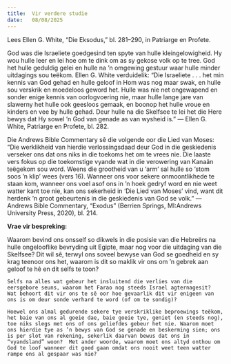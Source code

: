 ```yaml
---
title:  Vir verdere studie
date:   08/08/2025
---
```


Lees Ellen G. White, “Die Eksodus,” bl. 281–290, in Patriarge en Profete.

God was die Israeliete goedgesind ten spyte van hulle kleingelowigheid.  Hy wou hulle leer en lei hoe om te dink om as sy gekose volk op te tree.  God het hulle geduldig gelei en hulle na ’n omgewing gestuur waar hulle minder uitdagings sou teëkom. Ellen G. White verduidelik: “Die Israeliete . . . het min kennis van God gehad en hulle geloof in Hom was nog maar swak, en hulle sou verskrik en moedeloos geword het.  Hulle was nie net ongewapend en sonder enige kennis van oorlogvoering nie, maar hulle lange jare van slawerny het hulle ook geesloos gemaak, en boonop het hulle vroue en kinders en vee by hulle gehad.  Deur hulle na die Skelfsee te lei het die Here bewys dat Hy sowel ’n God van genade as van wysheid is.” — Ellen G. White, Patriarge en Profete, bl. 282.

Die Andrews Bible Commentary sê die volgende oor die Lied van Moses: “Die werklikheid van hierdie verlossingsdaad deur God in die geskiedenis verseker ons dat ons niks in die toekoms het om te vrees nie. Die laaste vers fokus op die toekomstige vyande wat in die verowering van Kanaän teëgekom sou word. Weens die grootheid van u ‘arm’ sal hulle so ‘stom soos ’n klip’ wees (vers 16). Wanneer ons voor sekere onmoontlikhede te staan kom, wanneer ons voel asof ons in ’n hoek gedryf word en nie weet watter kant toe nie, kan ons sekerheid in ‘Die Lied van Moses’ vind, want dit herdenk ’n groot gebeurtenis in die geskiedenis van God se volk.” — Andrews Bible Commentary, “Exodus” (Berrien Springs, MI:Andrews University Press, 2020), bl. 214.

**Vrae vir bespreking:**

Waarom bevind ons onsself so dikwels in die posisie van die Hebreërs na hulle ongelooflike bevryding uit Egipte, maar nog voor die uitdaging van die Skelfsee? Dit wil sê, terwyl ons soveel bewyse van God se goedheid en sy krag teenoor ons het, waarom is dit so maklik vir ons om ’n gebrek aan geloof te hê en dit selfs te toon?

`Selfs na alles wat gebeur het insluitend die verlies van die eersgebore seuns, waarom het Farao nog steeds Israel agternagesit?  Wat behoort dit vir ons te sê oor hoe gevaarlik dit vir enigeen van ons is om deur sonde verhard te word (of om te sondig)?`

`Hoewel ons almal gedurende sekere tye verskriklike beproewings teëkom, het baie van ons al goeie dae, baie goeie tye, geniet (en steeds nog), toe niks slegs met ons of ons geliefdes gebeur het nie. Waarom moet ons hierdie tye as ’n bewys van God se genade en beskerming sien; ons is per slot van rekening, sekerlik daarvan bewus dat ons in “vyandsland” woon?  Met ander woorde, waarom moet ons altyd onthou om God te loof wanneer dit goed gaan omdat ons nooit weet teen watter rampe ons al gespaar was nie?`